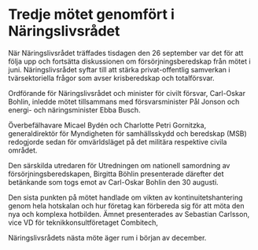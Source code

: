 # Tredje mötet genomfört i Näringslivsrådet

När Näringslivsrådet träffades tisdagen den 26 september var det för att följa upp och fortsätta diskussionen om försörjningsberedskap från mötet i juni. Näringslivsrådet syftar till att stärka privat-offentlig samverkan i tvärsektoriella frågor som avser krisberedskap och totalförsvar.

Ordförande för Näringslivsrådet och minister för civilt försvar, Carl-Oskar Bohlin, inledde mötet tillsammans med försvarsminister Pål Jonson och energi- och näringsminister Ebba Busch.

Överbefälhavare Micael Bydén och Charlotte Petri Gornitzka, generaldirektör för Myndigheten för samhällsskydd och beredskap (MSB) redogjorde sedan för omvärldsläget på det militära respektive civila området.

Den särskilda utredaren för Utredningen om nationell samordning av försörjningsberedskapen, Birgitta Böhlin presenterade därefter det betänkande som togs emot av Carl-Oskar Bohlin den 30 augusti.

Den sista punkten på mötet handlade om vikten av kontinuitetshantering genom hela hotskalan och hur företag kan förbereda sig för att möta den nya och komplexa hotbilden. Ämnet presenterades av Sebastian Carlsson, vice VD för teknikkonsultföretaget Combitech,

Näringslivsrådets nästa möte äger rum i början av december.
